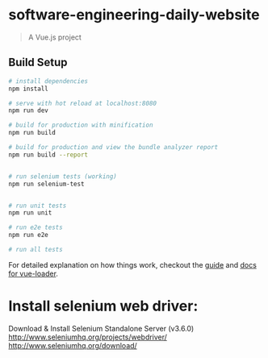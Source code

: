 # software-engineering-daily-website

> A Vue.js project

## Build Setup

``` bash
# install dependencies
npm install

# serve with hot reload at localhost:8080
npm run dev

# build for production with minification
npm run build

# build for production and view the bundle analyzer report
npm run build --report


# run selenium tests (working)
npm run selenium-test


# run unit tests
npm run unit

# run e2e tests
npm run e2e

# run all tests


```

For detailed explanation on how things work, checkout the [guide](http://vuejs-templates.github.io/webpack/) and [docs for vue-loader](http://vuejs.github.io/vue-loader).



# Install selenium web driver:

Download & Install Selenium Standalone Server (v3.6.0)
http://www.seleniumhq.org/projects/webdriver/
http://www.seleniumhq.org/download/



